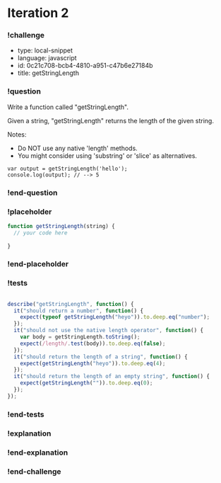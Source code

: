 # Iteration 2

### !challenge

* type: local-snippet
* language: javascript
* id: 0c21c708-bcb4-4810-a951-c47b6e27184b
* title: getStringLength

### !question

Write a function called "getStringLength".

Given a string, "getStringLength" returns the length of the given string.

Notes:
* Do NOT use any native 'length' methods.
* You might consider using 'substring' or 'slice' as alternatives.

```
var output = getStringLength('hello');
console.log(output); // --> 5
```

### !end-question

### !placeholder

```js
function getStringLength(string) {
  // your code here
  
}
```

### !end-placeholder

### !tests

```js

describe("getStringLength", function() {
  it("should return a number", function() {
    expect(typeof getStringLength("heyo")).to.deep.eq("number");
  });
  it("should not use the native length operator", function() {
    var body = getStringLength.toString();
    expect(/length/.test(body)).to.deep.eq(false);
  });
  it("should return the length of a string", function() {
    expect(getStringLength("heyo")).to.deep.eq(4);
  });
  it("should return the length of an empty string", function() {
    expect(getStringLength("")).to.deep.eq(0);
  });
});


```

### !end-tests

### !explanation

### !end-explanation

### !end-challenge
